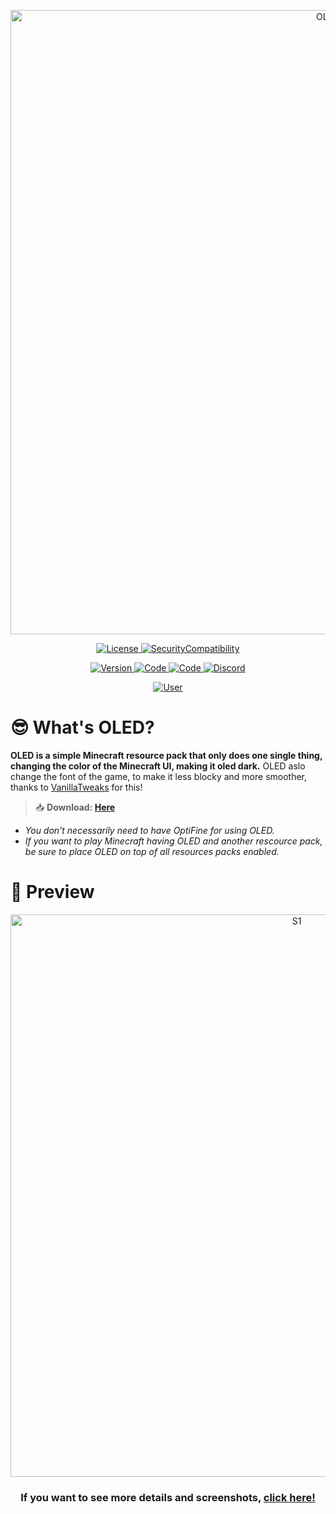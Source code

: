 [Logo]: <>
<p align="center">
	<img src= "https://i.imgur.com/nl1ldaf.png" alt="OLED" width="999"/>
</p>

[License and Issues tabs]: <>
<p align="center">
	<a href="https://github.com/SKAREZ/oled-gui/blob/main/LICENSE">
		<img alt="License" src="https://img.shields.io/badge/📜 LICENSE-0D1117?style=for-the-badge">
	</a>
	<a href="https://github.com/SKAREZ/oled-gui/issues">
		<img alt="SecurityCompatibility" src="https://img.shields.io/badge/⚠️ ISSUES-0D1117?style=for-the-badge">
	</a>
</p>

[Informations tabs]: <>
<p align="center">
	<a href="https://github.com/SKAREZ/oled-gui/releases">
		<img alt="Version" src="https://img.shields.io/badge/v1.1-2C3237?style=for-the-badge&logo=github&logoColor=FFFFFF">
	</a>
	<a href="https://modrinth.com/resourcepack/oled-gui/">
		<img alt="Code" src="https://img.shields.io/badge/MODRINTH-16181C?style=for-the-badge&logo=Modrinth&logoColor=1DB96A">
	</a>
	<a href="https://curseforge.com/minecraft/texture-packs/oled-gui/">
		<img alt="Code" src="https://img.shields.io/badge/CURSEFORGE-0D0D0D?style=for-the-badge&logo=CURSEFORGE&logoColor=F16436">
	</a>
	<a href="https://discord.gg/jRaEsgNys3">
		<img alt="Discord" src="https://img.shields.io/badge/DISCORD-304090?style=for-the-badge&logo=Discord&logoColor=FFFFFF">
	</a>
</p>

[Mark tab]: <>
<p align="center">
	<a href="https://twitter.com/SKAREZ_Z">
		<img alt="User" src="https://img.shields.io/badge/MADE WITH ❤ BY SKAREZ-FF5050?style=for-the-badge">
	</a>
</p>

[Texts]: <>
# 😎 What's OLED?

**OLED is a simple Minecraft resource pack that only does one single thing, changing the color of the Minecraft UI, making it oled dark.**
OLED aslo change the font of the game, to make it less blocky and more smoother, thanks to [VanillaTweaks](https://vanillatweaks.net) for this!

> 📥 **Download: [Here](https://modrinth.com/resourcepack/oled-gui/versions/)**

- *You don't necessarily need to have OptiFine for using OLED.*
- *If you want to play Minecraft having OLED and another rescource pack, be sure to place OLED on top of all resources packs enabled.*

[Preview image and more]: <>
#  📸 Preview

<p align=center>
	<img src= "https://imgur.com/GkqMVwD.png" alt="S1" width="900"/>
</p>

<h3 align=center>

If you want to see more details and screenshots, [click here!](https://modrinth.com/resourcepack/oled-gui/gallery)
 
</h3>
